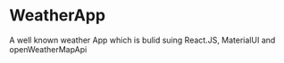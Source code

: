 # WeatherApp
A well known weather App which is bulid suing React.JS, MaterialUI and openWeatherMapApi
